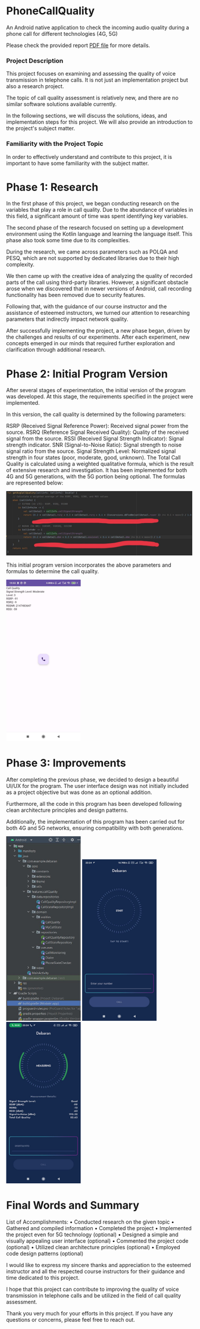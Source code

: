 # PhoneCallQuality
An Android native application to check the incoming audio quality during a phone call for different technologies (4G, 5G)

Please check the provided report [PDF file](https://github.com/iliyami/PhoneCallQuality/blob/master/Debaran_Report.pdf) for more details.


### Project Description
This project focuses on examining and assessing the quality of voice transmission in telephone calls. It is not just an implementation project but also a research project.

The topic of call quality assessment is relatively new, and there are no similar software solutions available currently.

In the following sections, we will discuss the solutions, ideas, and implementation steps for this project. We will also provide an introduction to the project's subject matter.

### Familiarity with the Project Topic
In order to effectively understand and contribute to this project, it is important to have some familiarity with the subject matter.



# Phase 1: Research
In the first phase of this project, we began conducting research on the variables that play a role in call quality. Due to the abundance of variables in this field, a significant amount of time was spent identifying key variables.

The second phase of the research focused on setting up a development environment using the Kotlin language and learning the language itself. This phase also took some time due to its complexities.

During the research, we came across parameters such as POLQA and PESQ, which are not supported by dedicated libraries due to their high complexity.

We then came up with the creative idea of analyzing the quality of recorded parts of the call using third-party libraries. However, a significant obstacle arose when we discovered that in newer versions of Android, call recording functionality has been removed due to security features.

Following that, with the guidance of our course instructor and the assistance of esteemed instructors, we turned our attention to researching parameters that indirectly impact network quality.

After successfully implementing the project, a new phase began, driven by the challenges and results of our experiments. After each experiment, new concepts emerged in our minds that required further exploration and clarification through additional research.





# Phase 2: Initial Program Version
After several stages of experimentation, the initial version of the program was developed. At this stage, the requirements specified in the project were implemented.

In this version, the call quality is determined by the following parameters:

RSRP (Received Signal Reference Power): Received signal power from the source.
RSRQ (Reference Signal Received Quality): Quality of the received signal from the source.
RSSI (Received Signal Strength Indicator): Signal strength indicator.
SNR (Signal-to-Noise Ratio): Signal strength to noise signal ratio from the source.
Signal Strength Level: Normalized signal strength in four states (poor, moderate, good, unknown).
The Total Call Quality is calculated using a weighted qualitative formula, which is the result of extensive research and investigation. It has been implemented for both 4G and 5G generations, with the 5G portion being optional. The formulas are represented below:

<img src="images/5.jpg" width="500" title="First Version">

This initial program version incorporates the above parameters and formulas to determine the call quality.


<img src="images/4.jpg" width="200" title="First Version">




# Phase 3: Improvements
After completing the previous phase, we decided to design a beautiful UI/UX for the program. The user interface design was not initially included as a project objective but was done as an optional addition.

Furthermore, all the code in this program has been developed following clean architecture principles and design patterns.

Additionally, the implementation of this program has been carried out for both 4G and 5G networks, ensuring compatibility with both generations.

<img src="images/1.jpg" width="200">
<img src="images/2.jpg" width="200">
<img src="images/3.jpg" width="200">




# Final Words and Summary
List of Accomplishments:
• Conducted research on the given topic
• Gathered and compiled information
• Completed the project
• Implemented the project even for 5G technology (optional)
• Designed a simple and visually appealing user interface (optional)
• Commented the project code (optional)
• Utilized clean architecture principles (optional)
• Employed code design patterns (optional)

I would like to express my sincere thanks and appreciation to the esteemed instructor and all the respected course instructors for their guidance and time dedicated to this project.

I hope that this project can contribute to improving the quality of voice transmission in telephone calls and be utilized in the field of call quality assessment.

Thank you very much for your efforts in this project. If you have any questions or concerns, please feel free to reach out.